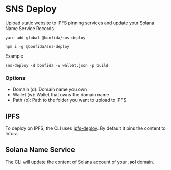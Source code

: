 # SNS Deploy

Upload static website to IPFS pinning services and update your Solana Name Service Records.

```
yarn add global @bonfida/sns-deploy
```

```
npm i -g @bonfida/sns-deploy
```

Example

```
sns-deploy -d bonfida -w wallet.json -p build
```

### Options

- Domain (d): Domain name you own
- Wallet (w): Wallet that owns the domain name
- Path (p): Path to the folder you want to upload to IPFS

## IPFS

To deploy on IPFS, the CLI uses [ipfs-deploy](https://github.com/ipfs-shipyard/ipfs-deploy). By default it pins the content to Infura.

## Solana Name Service

The CLI will update the content of Solana account of your **.sol** domain.
